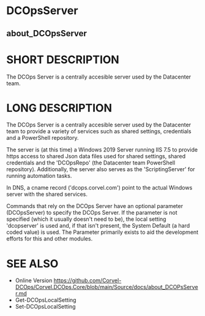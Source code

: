 ﻿# DCOpsServer
## about_DCOpsServer

# SHORT DESCRIPTION
The DCOps Server is a centrally accesible server used by the Datacenter team.

# LONG DESCRIPTION
The DCOps Server is a centrally accesible server used by the Datacenter team 
to provide a variety of services such as shared settings, credentials and a 
PowerShell repository. 

The server is (at this time) a Windows 2019 Server running IIS 7.5 to provide
https access to shared Json data files used for shared settings, shared credentials
and the 'DCOpsRepo' (the Datacenter team PowerShell repository). Additionally, the 
server also serves as the 'ScriptingServer' for running automation tasks.

In DNS, a cname record ('dcops.corvel.com') point to the actual Windows server with the 
shared services. 

Commands that rely on the DCOps Server have an optional parameter (DCOpsServer) to specify
the DCOps Server. If the parameter is not specified (which it usually doesn't need to be),
the local setting 'dcopserver' is used and, if that isn't present, the System Default 
(a hard coded value) is used. The Parameter primarily exists to aid the development efforts
for this and other modules. 

# SEE ALSO
- Online Version https://github.com/Corvel-DCOps/Corvel.DCOps.Core/blob/main/Source/docs/about_DCOPsServer.md
- Get-DCOpsLocalSetting
- Set-DCOpsLocalSetting

